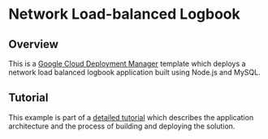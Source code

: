 # Network Load-balanced Logbook

## Overview
This is a [Google Cloud Deployment
Manager](https://cloud.google.com/deployment-manager/overview) template which
deploys a network load balanced logbook application built using Node.js and
MySQL.

## Tutorial

This example is part of a [detailed
tutorial](https://cloud.google.com/deployment-manager/create-advanced-deployment)
which describes the application architecture and the process of building and
deploying the solution.
